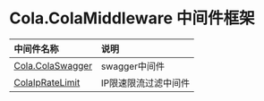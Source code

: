 # Cola.ColaMiddleware 中间件框架



| 中间件名称                | 说明          |
|:---------------------|:------------|
| [Cola.ColaSwagger](https://github.com/odinGitGmail/Cola.ColaMiddleware/tree/master/ColaSwagger) | swagger中间件  |
| [ColaIpRateLimit](https://github.com/odinGitGmail/Cola.ColaMiddleware/tree/master/ColaIpRateLimit)                 | IP限速限流过滤中间件 |